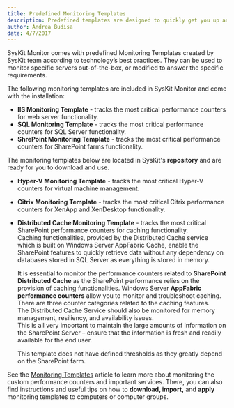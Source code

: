 ```yaml
---
title: Predefined Monitoring Templates
description: Predefined templates are designed to quickly get you up and running with performance monitoring for the most common server roles—SQL, IIS, SharePoint, Hyper-V, and Citrix.
author: Andrea Budisa
date: 4/7/2017
---
```

SysKit Monitor comes with predefined Monitoring Templates created by SysKit team according to technology’s best practices. They can be used to monitor specific servers out-of-the-box, or modified to answer the specific requirements.

The following monitoring templates are included in SysKit Monitor and come with the installation:

+ __IIS Monitoring Template__ - tracks the most critical performance counters for web server functionality.
+ __SQL Monitoring Template__ - tracks the most critical performance counters for SQL Server functionality.
+ __ShrePoint Monitoring Template__ - tracks the most critical performance counters for SharePoint farms functionality.

The monitoring templates below are located in SysKit's __repository__ and are ready for you to download and use.

+ __Hyper-V Monitoring Template__ - tracks the most critical Hyper-V counters for virtual machine management.
+ __Citrix Monitoring Template__ - tracks the most critical Citrix performance counters for XenApp and XenDesktop functionality.
+ __Distributed Cache Monitoring Template__ - tracks the most critical SharePoint performance counters for caching functionality.  
Caching functionalities, provided by the Distributed Cache service which is built on Windows Server AppFabric Cache, enable the SharePoint features to quickly retrieve data without any dependency on databases stored in SQL Server as everything is stored in memory.

  It is essential to monitor the performance counters related to __SharePoint Distributed Cache__ as the SharePoint performance relies on the provision of caching functionalities. Windows Server __AppFabric performance counters__ allow you to monitor and troubleshoot caching. There are three counter categories related to the caching features.  
  The Distributed Cache Service should also be monitored for memory management, resiliency, and availability issues.  
  This is all very important to maintain the large amounts of information on the SharePoint Server – ensure that the information is fresh and readily available for the end user.

  This template does not have defined thresholds as they greatly depend on the SharePoint farm.

See the [Monitoring Templates](#internal/get-to-know-syskit-monitor/administration/monitoring-templates) article to learn more about monitoring the custom performance counters and important services. There, you can also find instructions and useful tips on how to __download, import,__ and __apply__ monitoring templates to computers or computer groups.